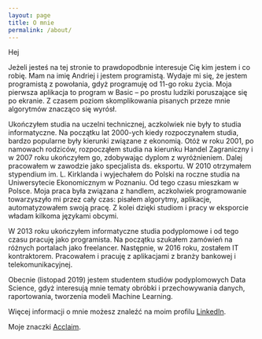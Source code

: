 ```yaml
---
layout: page
title: O mnie
permalink: /about/
---
```


Hej

Jeżeli jesteś na tej stronie to prawdopodbnie interesuje Cię kim jestem i co robię. Mam na imię Andriej i jestem programistą. Wydaje mi się, że jestem programistą z powołania, gdyż programuję od 11-go roku życia. Moja pierwsza aplikacja to program w Basic – po prostu ludziki poruszające się po ekranie. Z czasem poziom skomplikowania pisanych przeze mnie algorytmów znacząco się wyrósł.

Ukończyłem studia na uczelni technicznej, aczkolwiek nie były to studia informatyczne. Na początku lat 2000-ych kiedy rozpoczynałem studia, bardzo popularne były kierunki związane z ekonomią. Otóż w roku 2001, po namowach rodziców, rozpocząłem studia na kierunku Handel Zagraniczny i w 2007 roku ukończyłem go, zdobywając dyplom z wyróżnieniem. Dalej pracowałem w zawodzie jako specjalista ds. eksportu. W 2010 otrzymałem stypendium im. L. Kirklanda i wyjechałem do Polski na roczne studia na Uniwersytecie Ekonomicznym w Poznaniu. Od tego czasu mieszkam w Polsce. Moja praca była związana z handlem, aczkolwiek programowanie towarzyszyło mi przez cały czas: pisałem algorytmy, aplikacje, automatyzowałem swoją pracę.  Z kolei dzięki studiom i pracy w eksporcie władam kilkoma językami obcymi.

W 2013 roku ukończyłem informatyczne studia podyplomowe i od tego czasu pracuję jako programista. Na początku szukałem zamówień na różnych portalach jako freelancer. Następnie, w 2016 roku, zostałem IT kontraktorem. Pracowałem i pracuję z aplikacjami z branży bankowej i telekomunikacyjnej.

Obecnie (listopad 2019) jestem studentem studiów podyplomowych Data Science, gdyż interesują mnie tematy obróbki i przechowywania danych, raportowania, tworzenia modeli Machine Learning.

Więcej informacji o mnie możesz znaleźć na moim profilu [LinkedIn](https://www.linkedin.com/in/andriy-shyrokoryadov-51b7aa37/).

Moje znaczki [Acclaim](https://www.youracclaim.com/users/andriy-shyrokoryadov/badges).